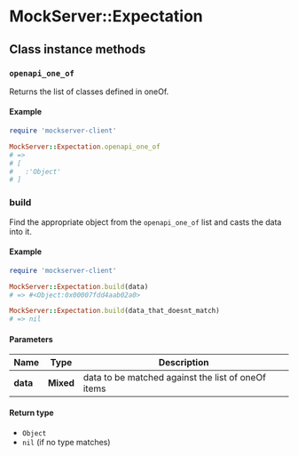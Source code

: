 # MockServer::Expectation

## Class instance methods

### `openapi_one_of`

Returns the list of classes defined in oneOf.

#### Example

```ruby
require 'mockserver-client'

MockServer::Expectation.openapi_one_of
# =>
# [
#   :'Object'
# ]
```

### build

Find the appropriate object from the `openapi_one_of` list and casts the data into it.

#### Example

```ruby
require 'mockserver-client'

MockServer::Expectation.build(data)
# => #<Object:0x00007fdd4aab02a0>

MockServer::Expectation.build(data_that_doesnt_match)
# => nil
```

#### Parameters

| Name | Type | Description |
| ---- | ---- | ----------- |
| **data** | **Mixed** | data to be matched against the list of oneOf items |

#### Return type

- `Object`
- `nil` (if no type matches)

